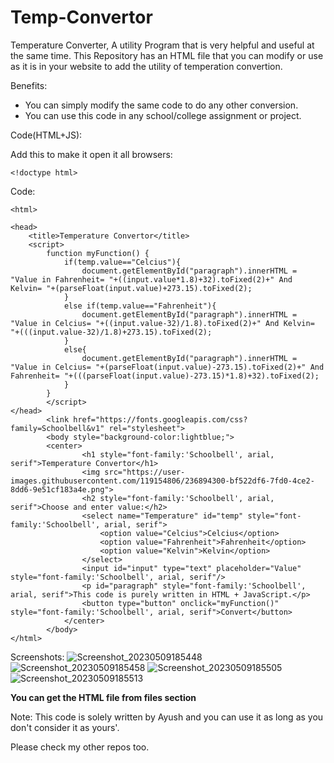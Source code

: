 # Temp-Convertor

Temperature Converter, A utility Program that is very helpful and useful at the same time. This Repository has an HTML file that you can modify or use as it is in your website to add the utility of temperation convertion.


Benefits:
* You can simply modify the same code to do any other conversion.
* You can use this code in any school/college assignment or project.


Code(HTML+JS):

Add this to make it open it all browsers:

	<!doctype html>

Code:

	<html>

	<head>
		<title>Temperature Convertor</title>
		<script>
			function myFunction() {
				if(temp.value=="Celcius"){
					document.getElementById("paragraph").innerHTML = "Value in Fahrenheit= "+((input.value*1.8)+32).toFixed(2)+" And Kelvin= "+(parseFloat(input.value)+273.15).toFixed(2);
				}
				else if(temp.value=="Fahrenheit"){
					document.getElementById("paragraph").innerHTML = "Value in Celcius= "+((input.value-32)/1.8).toFixed(2)+" And Kelvin= "+(((input.value-32)/1.8)+273.15).toFixed(2);
				}
				else{
					document.getElementById("paragraph").innerHTML = "Value in Celcius= "+(parseFloat(input.value)-273.15).toFixed(2)+" And Fahrenheit= "+(((parseFloat(input.value)-273.15)*1.8)+32).toFixed(2);
				}
			}
        	</script>
	</head>
	        <link href="https://fonts.googleapis.com/css?family=Schoolbell&v1" rel="stylesheet">
	        <body style="background-color:lightblue;">
			<center>
			        <h1 style="font-family:'Schoolbell', arial, serif">Temperature Convertor</h1>
			        <img src="https://user-images.githubusercontent.com/119154806/236894300-bf522df6-7fd0-4ce2-8dd6-9e51cf183a4e.png">
			        <h2 style="font-family:'Schoolbell', arial, serif">Choose and enter value:</h2>
			        <select name="Temperature" id="temp" style="font-family:'Schoolbell', arial, serif">
				        <option value="Celcius">Celcius</option>
				        <option value="Fahrenheit">Fahrenheit</option>
				        <option value="Kelvin">Kelvin</option>
			        </select>
			        <input id="input" type="text" placeholder="Value" style="font-family:'Schoolbell', arial, serif"/>
			        <p id="paragraph" style="font-family:'Schoolbell', arial, serif">This code is purely written in HTML + JavaScript.</p>
			        <button type="button" onclick="myFunction()" style="font-family:'Schoolbell', arial, serif">Convert</button>
		        </center>
	        </body>
	</html>


Screenshots:
![Screenshot_20230509185448](https://github.com/Newbie-coder09/Temp-Convertor/assets/119154806/756c6327-126b-4e09-bd49-8810133d6f5d)
![Screenshot_20230509185458](https://github.com/Newbie-coder09/Temp-Convertor/assets/119154806/b8342115-c59f-419e-a142-e9b86a3b63c3)
![Screenshot_20230509185505](https://github.com/Newbie-coder09/Temp-Convertor/assets/119154806/ddaa352c-0234-4045-9ba2-8d04bde95601)
![Screenshot_20230509185513](https://github.com/Newbie-coder09/Temp-Convertor/assets/119154806/608a5ab6-96d1-402a-9633-92bf8d390439)


**You can get the HTML file from files section**

Note:
This code is solely written by Ayush and you can use it as long as you don't consider it as yours'.

Please check my other repos too.
